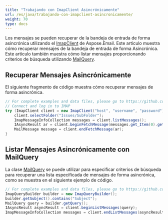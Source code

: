 ```yaml
---
title: "Trabajando con ImapClient Asincrónicamente"
url: /es/java/trabajando-con-imapclient-asincronicamente/
weight: 70
type: docs
---
```


Los mensajes se pueden recuperar de la bandeja de entrada de forma asincrónica utilizando el [ImapClient](https://reference.aspose.com/email/java/com.aspose.email/imapclient/) de Aspose.Email. Este artículo muestra cómo recuperar mensajes de la bandeja de entrada de forma Asincrónica. Este artículo también muestra cómo listar mensajes proporcionando criterios de búsqueda utilizando [MailQuery](https://reference.aspose.com/email/java/com.aspose.email/mailquery/).

## **Recuperar Mensajes Asincrónicamente**

El siguiente fragmento de código muestra cómo recuperar mensajes de forma asincrónica.

~~~Java
// For complete examples and data files, please go to https://github.com/aspose-email/Aspose.Email-for-Java
// Connect and log in to IMAP
try (ImapClient client = new ImapClient("host", "username", "password")) {
    client.selectFolder("Issues/SubFolder");
    ImapMessageInfoCollection messages = client.listMessages();
    IAsyncResult ar = client.beginFetchMessage(messages.get_Item(0).getSequenceNumber());
    MailMessage message = client.endFetchMessage(ar);
}
~~~

## **Listar Mensajes Asincrónicamente con MailQuery**

La clase [MailQuery](https://reference.aspose.com/email/java/com.aspose.email/mailquery/) se puede utilizar para especificar criterios de búsqueda para recuperar una lista especificada de mensajes de forma asincrónica, como se muestra en el siguiente ejemplo de código.

~~~Java
// For complete examples and data files, please go to https://github.com/aspose-email/Aspose.Email-for-Java
ImapQueryBuilder builder = new ImapQueryBuilder();
builder.getSubject().contains("Subject");
MailQuery query = builder.getQuery();
IAsyncResult asyncResult = client.beginListMessages(query);
ImapMessageInfoCollection messages = client.endListMessages(asyncResult);
~~~